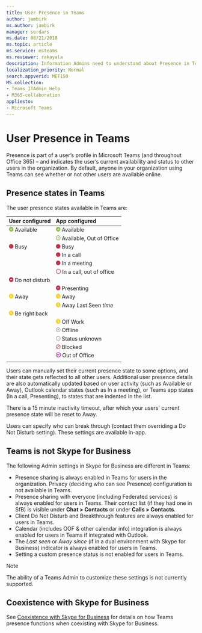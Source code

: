 ```yaml
---
title: User Presence in Teams
author: jambirk
ms.author: jambirk
manager: serdars
ms.date: 08/21/2018
ms.topic: article
ms.service: msteams
ms.reviewer: rakayala
description: Information Admins need to understand about Presence in Teams.
localization_priority: Normal
search.appverid: MET150
MS.collection: 
- Teams_ITAdmin_Help
- M365-collaboration 
appliesto:
- Microsoft Teams
---
```


# User Presence in Teams

Presence is part of a user’s profile in Microsoft Teams (and throughout Office 365) – and indicates the user’s current availability and status to other users in the organization. By default, anyone in your organization using Teams can see whether or not other users are available online.

## Presence states in Teams

The user presence states available in Teams are:

|User configured|App configured|
|:--- |:---|
| ![Presence Available](media/Presence_Available.png) Available|![Presence Available](media/Presence_Available.png) Available|
|| ![available oof](media/Presence_Available_OOF.png) Available, Out of Office |
|  ![Busy](media/Presence_Busy.png) Busy |  ![Busy](media/Presence_Busy.png) Busy  |
|| ![Busy](media/Presence_Busy.png) In a call|
|| ![Busy](media/Presence_Busy.png) In a meeting |
|| ![busy oof](media/Presence_Busy_OOF.png) In a call, out of office|
|  ![Do Not disturb](media/Presence_DND.png) Do not disturb ||
|| ![Do Not disturb](media/Presence_DND.png) Presenting|
| ![away](media/Presence_Away.png) Away| ![away](media/Presence_Away.png) Away|
|| ![away](media/Presence_Away.png) Away Last Seen *time*|
|![away](media/Presence_Away.png) Be right back| |
|| ![away](media/Presence_Away.png)  Off Work|
|| ![Offline](media/Presence_Offline.png) Offline |
|| ![unknown](media/Presence_Unknown.png) Status unknown|
||![blocked](media/Presence_Blocked.png) Blocked |
|| ![Out of office](media/Presence_OOF.png) Out of Office|
|||
 
Users can manually set their current presence state to some options, and their state gets reflected to all other users. Additional user presence details are also automatically updated based on user activity (such as Available or Away), Outlook calendar states (such as In a meeting), or Teams app states (In a call, Presenting), to states that are indented in the list.

There is a 15 minute inactivity timeout, after which your users' current presence state will be reset to Away.

Users can specify who can break through (contact them overriding a Do Not Disturb setting). These settings are available in-app.

## Teams is not Skype for Business

The following Admin settings in Skype for Business are different in Teams:
- Presence sharing is always enabled in Teams for users in the organization. Privacy (deciding who can see Presence) configuration is not available in Teams.
- Presence sharing with everyone (including Federated services) is always enabled for users in Teams. Their contact list (if they had one in SfB) is visible under **Chat > Contacts** or under **Calls > Contacts**.
- Client Do Not Disturb and Breakthrough features are always enabled for users in Teams.
- Calendar (includes OOF & other calendar info) integration  is always enabled for users in Teams if integrated with Outlook.
- The *Last seen* or *Away since* (if in a dual environment with Skype for Business) indicator is always enabled for users in Teams.
- Setting a custom presence status is not enabled for users in Teams.

> [!NOTE]
> The ability of a Teams Admin to customize these settings is not currently supported.


## Coexistence with Skype for Business

See [Coexistence with Skype for Business](coexistence-chat-calls-presence.md) for details on how Teams presence functions when coexisting with Skype for Business. 